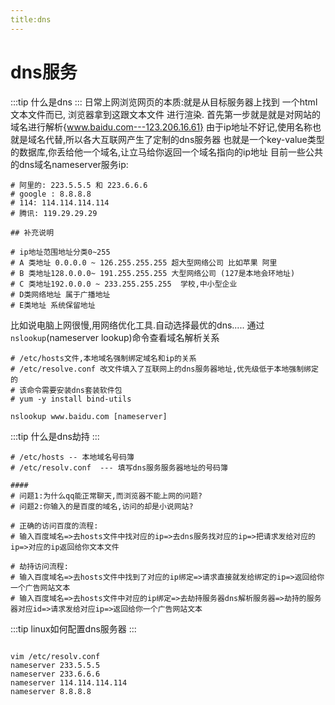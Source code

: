 ```yaml
---
title:dns
---
```


# dns服务

:::tip 什么是dns
:::
日常上网浏览网页的本质:就是从目标服务器上找到
一个html文本文件而已, 浏览器拿到这跟文本文件
进行渲染.
首先第一步就是就是对网站的域名进行解析{www.baidu.com---123.206.16.61}
由于ip地址不好记,使用名称也就是域名代替,所以各大互联网产生了定制的dns服务器
也就是一个key-value类型的数据库,你丢给他一个域名,让立马给你返回一个域名指向的ip地址
目前一些公共的dns域名nameserver服务ip:

```shell
# 阿里的: 223.5.5.5 和 223.6.6.6
# google : 8.8.8.8
# 114: 114.114.114.114
# 腾讯: 119.29.29.29

## 补充说明

# ip地址范围地址分类0~255
# A 类地址 0.0.0.0 ~ 126.255.255.255 超大型网络公司 比如苹果 阿里
# B 类地址128.0.0.0~ 191.255.255.255 大型网络公司 (127是本地会环地址)
# C 类地址192.0.0.0 ~ 233.255.255.255  学校,中小型企业
# D类网络地址 属于广播地址
# E类地址 系统保留地址 
```

比如说电脑上网很慢,用网络优化工具.自动选择最优的dns.....
通过`nslookup`(nameserver lookup)命令查看域名解析关系

```shell
# /etc/hosts文件,本地域名强制绑定域名和ip的关系
# /etc/resolve.conf 改文件填入了互联网上的dns服务器地址,优先级低于本地强制绑定的
# 该命令需要安装dns套装软件包
# yum -y install bind-utils

nslookup www.baidu.com [nameserver]

```

:::tip 什么是dns劫持
:::

```shell
# /etc/hosts -- 本地域名号码簿
# /etc/resolv.conf  --- 填写dns服务服务器地址的号码簿

####
# 问题1:为什么qq能正常聊天,而浏览器不能上网的问题?
# 问题2:你输入的是百度的域名,访问的却是小说网站?

# 正确的访问百度的流程:
# 输入百度域名=>去hosts文件中找对应的ip=>去dns服务找对应的ip=>把请求发给对应的ip=>对应的ip返回给你文本文件

# 劫持访问流程:
# 输入百度域名=>去hosts文件中找到了对应的ip绑定=>请求直接就发给绑定的ip=>返回给你一个广告网站文本
# 输入百度域名=>去hosts文件中对应的ip绑定=>去劫持服务器dns解析服务器=>劫持的服务器对应id=>请求发给对应ip=>返回给你一个广告网站文本

```
:::tip linux如何配置dns服务器
:::

```shell

vim /etc/resolv.conf
nameserver 233.5.5.5
nameserver 233.6.6.6
nameserver 114.114.114.114
nameserver 8.8.8.8

```


